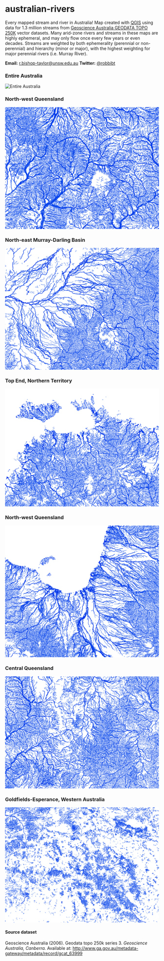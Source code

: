 # australian-rivers
Every mapped stream and river in Australia! Map created with [QGIS](http://www.qgis.org/en/site/) using data for 1.3 million streams from [Geoscience Australia GEODATA TOPO 250K](#data) vector datasets. Many arid-zone rivers and streams in these maps are highly ephemeral, and may only flow once every few years or even decades. Streams are weighted by both ephemerality (perennial or non-perennial) and hierarchy (minor or major), with the highest weighting for major perennial rivers (i.e. Murray River). 

**Email:** r.bishop-taylor@unsw.edu.au
**Twitter:** [@robbibt](https://twitter.com/robbibt)


### Entire Australia ###
![Entire Australia](Figures/streams_white.jpg)

### North-west Queensland ###
![Entire Australia](Figures/streams_white_sub1.jpg)

### North-east Murray-Darling Basin ###
![Entire Australia](Figures/streams_white_sub2.jpg)

### Top End, Northern Territory ###
![Entire Australia](Figures/streams_white_sub3.jpg)

### North-west Queensland ###
![Entire Australia](Figures/streams_white_sub4.jpg)

### Central Queensland ###
![Entire Australia](Figures/streams_white_sub5.jpg)

### Goldfields-Esperance, Western Australia ###
![Entire Australia](Figures/streams_white_sub6.jpg)

#### <a name="data">Source dataset</a> ####
Geoscience Australia (2006). Geodata topo 250k series 3. _Geoscience Australia, Canberra._ Available at: http://www.ga.gov.au/metadata-gateway/metadata/record/gcat_63999


